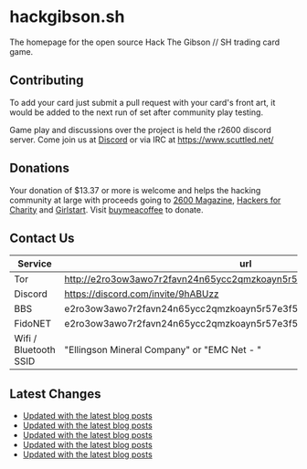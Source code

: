 # hackgibson.sh
The homepage for the open source Hack The Gibson // SH trading card game.


## Contributing

To add your card just submit a pull request with your card's front art, it would be added to the next run of set after community play testing.

Game play and discussions over the project is held the r2600 discord server. Come join us at [Discord](https://discord.com/invite/9hABUzz) or via IRC at https://www.scuttled.net/


## Donations

Your donation of $13.37 or more is welcome and helps the hacking community at large with proceeds going to [2600 Magazine](https://2600.com/), [Hackers for Charity](https://hackersforcharity.org) and [Girlstart](https://girlstart.org).  Visit [buymeacoffee](https://www.buymeacoffee.com/hackgibson.sh) to donate.


## Contact Us

Service | url
-|-
Tor | http://e2ro3ow3awo7r2favn24n65ycc2qmzkoayn5r57e3f56nvjwdcgg32ad.onion
Discord | https://discord.com/invite/9hABUzz
BBS | e2ro3ow3awo7r2favn24n65ycc2qmzkoayn5r57e3f56nvjwdcgg32ad.onion:23
FidoNET | e2ro3ow3awo7r2favn24n65ycc2qmzkoayn5r57e3f56nvjwdcgg32ad.onion:24554
Wifi / Bluetooth SSID | "Ellingson Mineral Company" or "EMC Net - <fidonet address>"

## Latest Changes
<!-- BLOG-POST-LIST:START -->
- [Updated with the latest blog posts](https://github.com/DFW2600/hackgibson.sh/commit/779d07e7b113bf0be23af5787f51d15f047eaf88)
- [Updated with the latest blog posts](https://github.com/DFW2600/hackgibson.sh/commit/e205f92912b52b01b62af8511b25e0feda79b300)
- [Updated with the latest blog posts](https://github.com/DFW2600/hackgibson.sh/commit/5af685bc24af2bfbe982ae1e5703179b5917aa9d)
- [Updated with the latest blog posts](https://github.com/DFW2600/hackgibson.sh/commit/e6b68f2f8c3a47e2571a9e56e0f1ef8887f4dd1c)
- [Updated with the latest blog posts](https://github.com/DFW2600/hackgibson.sh/commit/258006774a5fa1c8106464777e09e024cbf44bd0)
<!-- BLOG-POST-LIST:END -->

